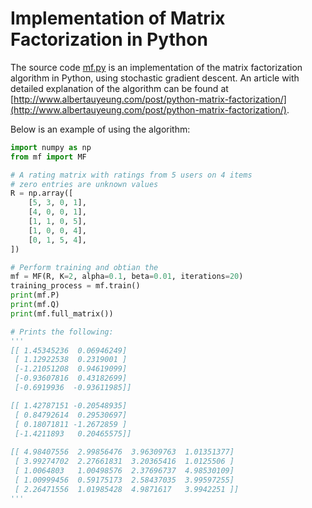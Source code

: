 # Implementation of Matrix Factorization in Python

The source code [mf.py](mf.py) is an implementation of the matrix factorization algorithm in Python, using stochastic gradient descent. An article with detailed explanation of the algorithm can be found at [http://www.albertauyeung.com/post/python-matrix-factorization/](http://www.albertauyeung.com/post/python-matrix-factorization/).

Below is an example of using the algorithm:

```python
import numpy as np
from mf import MF

# A rating matrix with ratings from 5 users on 4 items
# zero entries are unknown values
R = np.array([
    [5, 3, 0, 1],
    [4, 0, 0, 1],
    [1, 1, 0, 5],
    [1, 0, 0, 4],
    [0, 1, 5, 4],
])

# Perform training and obtian the 
mf = MF(R, K=2, alpha=0.1, beta=0.01, iterations=20)
training_process = mf.train()
print(mf.P)
print(mf.Q)
print(mf.full_matrix())

# Prints the following:
'''
[[ 1.45345236  0.06946249]
 [ 1.12922538  0.2319001 ]
 [-1.21051208  0.94619099]
 [-0.93607816  0.43182699]
 [-0.6919936  -0.93611985]]

[[ 1.42787151 -0.20548935]
 [ 0.84792614  0.29530697]
 [ 0.18071811 -1.2672859 ]
 [-1.4211893   0.20465575]]
 
[[ 4.98407556  2.99856476  3.96309763  1.01351377]
 [ 3.99274702  2.27661831  3.20365416  1.0125506 ]
 [ 1.0064803   1.00498576  2.37696737  4.98530109]
 [ 1.00999456  0.59175173  2.58437035  3.99597255]
 [ 2.26471556  1.01985428  4.9871617   3.9942251 ]]
'''
```
